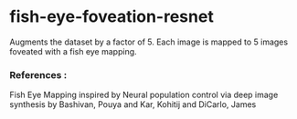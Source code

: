 # fish-eye-foveation-resnet

Augments the dataset by a factor of 5. Each image is mapped to 5 images foveated with a fish eye mapping.

### References : 

  Fish Eye Mapping inspired by Neural population control via deep image synthesis by Bashivan, Pouya and Kar, Kohitij and DiCarlo, James

